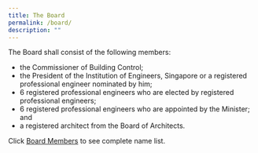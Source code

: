 ```yaml
---
title: The Board
permalink: /board/
description: ""
---
```


The Board shall consist of the following members:  
  
* the Commissioner of Building Control;
* the President of the Institution of Engineers, Singapore or a registered professional engineer nominated by him;
* 6 registered professional engineers who are elected by registered professional engineers;
* 6 registered professional engineers who are appointed by the Minister; and
* a registered architect from the Board of Architects.

Click [Board Members](https://staging.d1le8zwfdek8v1.amplifyapp.com/boardmembers/) to see complete name list.